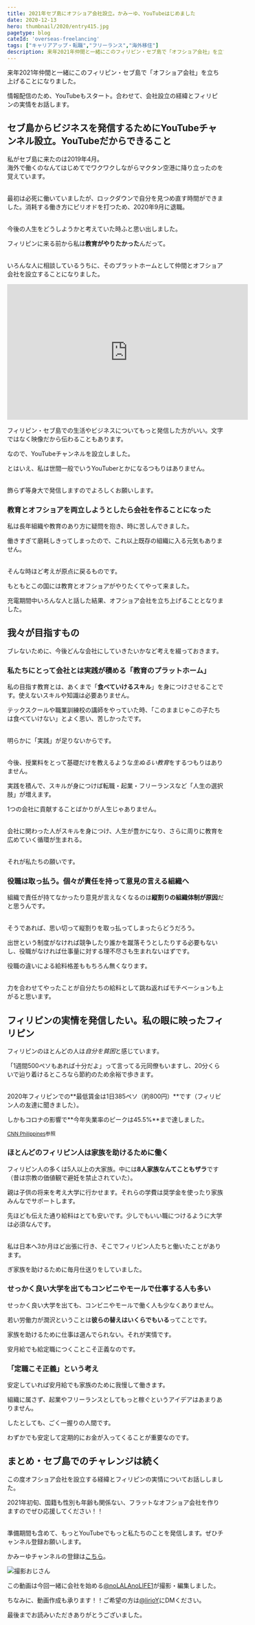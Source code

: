 ```yaml
---
title: 2021年セブ島にオフショア会社設立。かみーゆ、YouTubeはじめました
date: 2020-12-13
hero: thumbnail/2020/entry415.jpg
pagetype: blog
cateId: 'overseas-freelancing'
tags: ["キャリアアップ・転職","フリーランス","海外移住"]
description: 来年2021年仲間と一緒にこのフィリピン・セブ島で「オフショア会社」を立ち上げることになりました。情報配信のため、YouTubeもスタート。合わせて、会社設立の経緯とフィリピンの実情をお話しします。
---
```

来年2021年仲間と一緒にこのフィリピン・セブ島で「オフショア会社」を立ち上げることになりました。

情報配信のため、YouTubeもスタート。合わせて、会社設立の経緯とフィリピンの実情をお話します。

<prof></prof>


## セブ島からビジネスを発信するためにYouTubeチャンネル設立。YouTubeだからできること
私がセブ島に来たのは2019年4月。<br>海外で働くのなんてはじめてでワクワクしながらマクタン空港に降り立ったのを覚えています。<br><br>

最初は必死に働いていましたが、ロックダウンで自分を見つめ直す時間ができました。消耗する働き方にピリオドを打つため、2020年9月に退職。<br><br>

今後の人生をどうしようかと考えていた時ふと思い出しました。

フィリピンに来る前から私は**教育がやりたかった**んだって。<br><br>

いろんな人に相談しているうちに、そのプラットホームとして仲間とオフショア会社を設立することになりました。

<iframe width="560" height="315" src="https://www.youtube.com/embed/njff9dkkW8k" frameborder="0" allow="accelerometer; autoplay; clipboard-write; encrypted-media; gyroscope; picture-in-picture" allowfullscreen></iframe>

フィリピン・セブ島での生活やビジネスについてもっと発信した方がいい。文字ではなく映像だから伝わることもあります。

なので、YouTubeチャンネルを設立しました。

とはいえ、私は世間一般でいうYouTuberとかになるつもりはありません。<br><br>

飾らず等身大で発信しますのでよろしくお願いします。

### 教育とオフショアを両立しようとしたら会社を作ることになった
私は長年組織や教育のあり方に疑問を抱き、時に苦しんできました。

働きすぎて磨耗しきってしまったので、これ以上既存の組織に入る元気もありません。<br><br>

そんな時ほど考えが原点に戻るものです。

もともとこの国には教育とオフショアがやりたくてやって来ました。

充電期間中いろんな人と話した結果、オフショア会社を立ち上げることとなりました。

## 我々が目指すもの
ブレないために、今後どんな会社にしていきたいかなど考えを綴っておきます。

### 私たちにとって会社とは実践が積める「教育のプラットホーム」

私の目指す教育とは、あくまで「**食べていけるスキル**」を身につけさせることです。使えないスキルや知識は必要ありません。

テックスクールや職業訓練校の講師をやっていた時、「このままじゃこの子たちは食べていけない」とよく思い、苦しかったです。<br><br>

明らかに「実践」が足りないからです。<br><br>

今後、授業料をとって基礎だけを教えるような*生ぬるい教育*をするつもりはありません。

実践を積んで、スキルが身につけば転職・起業・フリーランスなど「人生の選択肢」が増えます。

1つの会社に貢献することばかりが人生じゃありません。<br><br>

会社に関わった人がスキルを身につけ、人生が豊かになり、さらに周りに教育を広めていく循環が生まれる。<br><br>

それが私たちの願いです。

### 役職は取っ払う。個々が責任を持って意見の言える組織へ
組織で責任が持てなかったり意見が言えなくなるのは**縦割りの組織体制が原因**だと思うんです。<br><br>

そうであれば、思い切って縦割りを取っ払ってしまったらどうだろう。

出世という制度がなければ競争したり誰かを蹴落そうとしたりする必要もないし、役職がなければ仕事量に対する理不尽さも生まれないはずです。

役職の違いによる給料格差ももちろん無くなります。<br><br>

力を合わせてやったことが自分たちの給料として跳ね返ればモチベーションも上がると思います。

## フィリピンの実情を発信したい。私の眼に映ったフィリピン

フィリピンのほとんどの人は*自分を貧困*と感じています。

「1週間500ペソもあれば十分だよ」って言ってる元同僚もいますし、20分くらいで辿り着けるところなら節約のため余裕で歩きます。<br><br>

2020年フィリピンでの**最低賃金は1日385ペソ（約800円）**です（フィリピン人の友達に聞きました）。

しかもコロナの影響で**今年失業率のピークは45.5%**まで達しました。

<small>[CNN Philippines](https://www.cnnphilippines.com/news/2020/8/16/sws-survey-adult-joblessness.html)参照</small>

### ほとんどのフィリピン人は家族を助けるために働く

フィリピン人の多くは5人以上の大家族。中には**8人家族なんてこともザラ**です（昔は宗教の価値観で避妊を禁止されていた）。

親は子供の将来を考え大学に行かせます。それらの学費は奨学金を使ったり家族みんなでサポートします。

先ほども伝えた通り給料はとても安いです。少しでもいい職につけるように大学は必須なんです。<br><br>

私は日本へ3か月ほど出張に行き、そこでフィリピン人たちと働いたことがあります。

ぎ家族を助けるために毎月仕送りをしていました。

### せっかく良い大学を出てもコンビニやモールで仕事する人も多い

せっかく良い大学を出ても、コンビニやモールで働く人も少なくありません。

若い労働力が潤沢ということは**彼らの替えはいくらでもいる**ってことです。

家族を助けるために仕事は選んでられない。それが実情です。

安月給でも給定職につくことこそ正義なのです。

### 「定職こそ正義」という考え
安定していれば安月給でも家族のために我慢して働きます。

組織に属さず、起業やフリーランスとしてもっと稼ぐというアイデアはあまりありません。

したとしても、ごく一握りの人間です。

わずかでも安定して定期的にお金が入ってくることが重要なのです。

## まとめ・セブ島でのチャレンジは続く
この度オフショア会社を設立する経緯とフィリピンの実情についてお話ししました。

2021年初旬、国籍も性別も年齢も関係ない、フラットなオフショア会社を作りますのでぜひ応援してください！！<br><br>

準備期間も含めて、もっとYouTubeでもっと私たちのことを発信します。ぜひチャンネル登録お願いします。

かみーゆチャンネルの登録は[こちら](https://www.youtube.com/channel/UCbSgjkCIPucux8cFTuQcdcw)。

![撮影おじさん](./images/2020/12/entry415-1.jpg)

この動画は今回一緒に会社を始める[@noLALAnoLIFE1](https://twitter.com/noLALAnoLIFE1)が撮影・編集しました。

ちなみに、動画作成も承ります！！ご希望の方は[@lirioY](https://twitter.com/lirioY)にDMください。

最後までお読みいただきありがとうございました。
